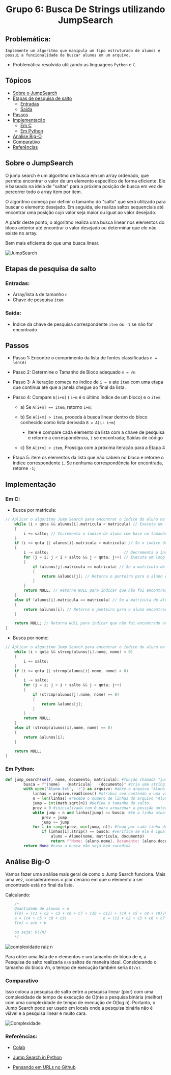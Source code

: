<h1 align="center"> Grupo 6: Busca De Strings utilizando JumpSearch 
</h1>

## Problemática:

    Implemente um algoritmo que manipula um tipo estruturado de alunos e possui a funcionalidade de buscar alunos em um arquivo.

- Problemática resolvida utilizando as linguagens `Python` e `C`.

## Tópicos

- [Sobre o JumpSearch](#Sobre-o-JumpSearch)
- [Etapas de pesquisa de salto](#etapas-de-pesquisa-de-salto)
    - [Entradas](#entradas)
    - [Saída](#saída)
- [Passos](#passos)
- [Implementação](#implementação)
    - [Em C](#em-c)
    - [Em Python](#em-python)
- [Análise Big-O](#análise-big-o)
- [Comparativo](#comparativo)
- [Referências](#referências)

## Sobre o JumpSearch

O jump search é um algoritmo de busca em um array ordenado, que permite encontrar o valor de um elemento específico de forma eficiente. Ele é baseado na ideia de "saltar" para a próxima posição de busca em vez de percorrer todo o array item por item.

O algoritmo começa por definir o tamanho do "salto" que será utilizado para buscar o elemento desejado. Em seguida, ele realiza saltos sequenciais até encontrar uma posição cujo valor seja maior ou igual ao valor desejado.

A partir deste ponto, o algoritmo realiza uma busca linear nos elementos do bloco anterior até encontrar o valor desejado ou determinar que ele não existe no array.

Bem mais eficiente do que uma busca linear.

![JumpSearch](https://github.com/classroom-ufersa/JumpSearch/blob/main/explica%20jump.png)

## Etapas de pesquisa de salto

### Entradas:

- Array/lista `A` de tamanho `n`
- Chave de pesquisa `item`

### Saída:

- Índice da chave de pesquisa correspondente `item`  ou `-1` se não for encontrado

## Passos

- Passo 1: Encontre o comprimento da lista de fontes classificadas `n = len(A)`
- Passo 2: Determine o Tamanho de Bloco adequado `m = √n`
- Passo 3: A iteração começa no índice de `i = 0` ate `item` com uma etapa que continua até que a janela chegue ao final da lista.
- Passo 4: Compare `A[i+m]` ( `i+m` é o último índice de um bloco) e o `item`

    - a) Se `A[i+m] == item`, retorno `i+m`;

    - b) Se `A[i+m] > item`, proceda à busca linear dentro do bloco conhecido como lista derivada `B = A[i: i+m]`
        - Itere e compare cada elemento da lista com a chave de pesquisa e retorne a correspondência, `i` se encontrada; Saídas de código

    - c) Se `A[i+m] < item`, Prossiga com a próxima iteração para a Etapa 4

- Etapa 5: itere os elementos da lista que não cabem no bloco e retorne o índice correspondente `i`. Se nenhuma correspondência for encontrada, retorne `-1`;

## Implementação

### Em C: 

- Busca por matricula:

```c
// Aplicar o algoritmo Jump Search para encontrar o índice do aluno no array
    while (i < qnta && alunos[i].matricula < matricula) // Executa um loop enquanto a matrícula do aluno atual for menor do que a matrícula procurada
    {
        i += salto; // Incrementa o índice do aluno com base no tamanho do salto
    }
    if (i >= qnta || alunos[i].matricula > matricula) // Se o índice do aluno atual for maior ou igual ao tamanho do array de alunos ou a matrícula do aluno atual for maior do que a matrícula procurada
    {
        i -= salto;                                 // Decrementa o índice do aluno com base no tamanho do salto
        for (j = i; j < i + salto && j < qnta; j++) // Executa um loop para percorrer os alunos próximos ao índice do aluno atual, no intervalo [i, i+salto)
        {
            if (alunos[j].matricula == matricula) // Se a matrícula do aluno atual for igual à matrícula procurada
            {
                return &alunos[j]; // Retorna o ponteiro para o aluno encontrado
            }
        }
        return NULL; // Retorna NULL para indicar que não foi encontrado nenhum aluno
    }
    else if (alunos[i].matricula == matricula) // Se a matrícula do aluno atual for igual à matrícula procurada
    {
        return &alunos[i]; // Retorna o ponteiro para o aluno encontrado
    }

    return NULL; // Retorna NULL para indicar que não foi encontrado nenhum aluno
}
```
- Busca por nome: 

```c
// Aplicar o algoritmo Jump Search para encontrar o índice do aluno no array
    while (i < qnta && strcmp(alunos[i].nome, nome) < 0)
    {
        i += salto;
    }
    if (i >= qnta || strcmp(alunos[i].nome, nome) > 0)
    {
        i -= salto;
        for (j = i; j < i + salto && j < qnta; j++)
        {
            if (strcmp(alunos[j].nome, nome) == 0)
            {
                return &alunos[j];
            }
        }
        return NULL;
    }
    else if (strcmp(alunos[i].nome, nome) == 0)
    {
        return &alunos[i];
    }

    return NULL;
}
```

### Em Python:

```py
def jump_search(self, nome, documento, matricula): #função chamada "jump_search" que recebe três parâmetros
        busca = f"{nome}   {matricula}   {documento}" #cria uma string de busca combinando os parâmetros
        with open('Aluno.txt', 'r') as arquivo: #abre o arquivo "Aluno.txt" no modo leitura
            linhas = arquivo.readlines() #atribui seu conteúdo a uma variável "linhas"
            n = len(linhas) #recebe o número de linhas do arquivo "Aluno.txt"
            jump = int(math.sqrt(n)) #Define o tamanho do salto
            prev = 0 #inicializada com 0 para armazenar a posição anterior em que a busca foi feita
            while jump < n and linhas[jump] <= busca: #Se a linha atual for menor do que "busca", o loop continua com um salto
                prev = jump
                jump += jump
            for i in range(prev, min(jump, n)): #loop por cada linha dentro desse intervalo
                if linhas[i].strip() == busca: #verifica se ela é igual à string de busca "busca"
                    aluno = Aluno(nome, matricula, documento)
                    return f"Nome: {aluno.nome}, Documento: {aluno.documento}, Matrícula: {aluno.matricula}" #cria um objeto aluno e retorna uma string com os detalhes do aluno
        return None #caso a busca não seja bem sucedida
```


## Análise Big-O

Vamos fazer uma análise mais geral de como o Jump Search funciona. Mais uma vez, consideraremos o pior cenário em que o elemento a ser encontrado está no final da lista.

Calculando: 
```c
    /*
    Quantidade de alunos = n
    T(n) = (c1 + c2 + c3 + c6 + c7 + c10 + c11) + (c4 + c5 + c8 + c9)√n
    a = (c4 + c5 + c8 + c9)                b = (c1 + c2 + c3 + c6 + c7 + c10 + c11)
    T(n) = a√n + b

    ou seja: O(√n)
    */
```

![complexidade raiz n](https://github.com/classroom-ufersa/JumpSearch/blob/develop/Jump.png)

Para obter uma lista de `n` elementos e um tamanho de bloco de `m`, a Pesquisa de salto realizaria `n/m` saltos de maneira ideal. Considerando o tamanho do bloco √n, o tempo de execução também seria `O(√n)`.

### Comparativo

Isso coloca a pesquisa de salto entre a pesquisa linear (pior) com uma complexidade de tempo de execução de O(n)e a pesquisa binária (melhor) com uma complexidade de tempo de execução de O(log n). Portanto, o Jump Search pode ser usado em locais onde a pesquisa binária não é viável e a pesquisa linear é muito cara. 

![Complexidade](https://github.com/classroom-ufersa/JumpSearch/blob/develop/Figura.png)

### Referências:

- [Colab](https://colab.research.google.com/)

- [Jump Search in Python](https://stackabuse.com/jump-search-in-python/)

- [Pensando em URLs no Github](https://medium.com/@afonsopacifer/pensando-em-urls-no-github-3517d97249d0)